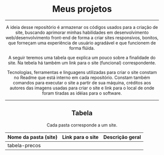 <div align="center">
  <h1>Meus projetos</h1>
  <hr>
  <p>A ideia desse repositório é armazenar os códigos usados para a criação de site, buscando aprimorar minhas habilidades em desenvolvimento web/desenvolvimento front-end de forma a criar sites responsivos, bonitos, que forneçam uma experiência de usuário agradável e que funcionem de forma flúida.</p>
  <p>A seguir teremos uma tabela que explica um pouco sobre a finalidade do site. Na tebela há também um link para o site (funcional) correspondente.</p>
  <p>Tecnologias, ferramentas e linguagens utilizadas para criar o site constam no Readme que está interno em cada repositório. Constam também comandos para executar o site a partir de sua máquina, créditos aos autores das imagens usadas para criar o site e link para o local de onde foram tiradas as idéias para o software.</p>
  <hr>
  <h2>Tabela</h2>
  <p>Cada pasta corresponde a um site.</p>
  
  Nome da pasta (site) | Link para o site | Descrição geral
  --- | --- |  ---
  tabela-precos |
  
</div>
